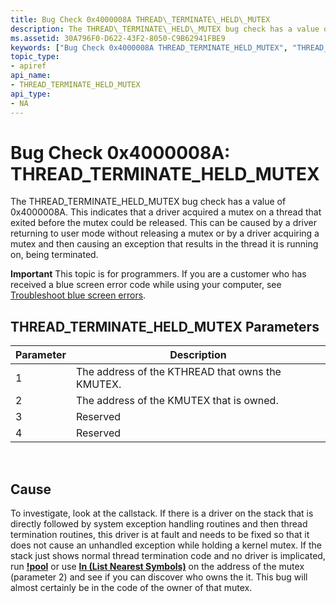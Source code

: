 ```yaml
---
title: Bug Check 0x4000008A THREAD\_TERMINATE\_HELD\_MUTEX
description: The THREAD\_TERMINATE\_HELD\_MUTEX bug check has a value of 0x4000008A.
ms.assetid: 30A796F0-D622-43F2-8050-C9B62941FBE9
keywords: ["Bug Check 0x4000008A THREAD_TERMINATE_HELD_MUTEX", "THREAD_TERMINATE_HELD_MUTEX"]
topic_type:
- apiref
api_name:
- THREAD_TERMINATE_HELD_MUTEX
api_type:
- NA
---
```


# Bug Check 0x4000008A: THREAD\_TERMINATE\_HELD\_MUTEX


The THREAD\_TERMINATE\_HELD\_MUTEX bug check has a value of 0x4000008A. This indicates that a driver acquired a mutex on a thread that exited before the mutex could be released. This can be caused by a driver returning to user mode without releasing a mutex or by a driver acquiring a mutex and then causing an exception that results in the thread it is running on, being terminated.

**Important** This topic is for programmers. If you are a customer who has received a blue screen error code while using your computer, see [Troubleshoot blue screen errors](http://windows.microsoft.com/windows-10/troubleshoot-blue-screen-errors).

## THREAD\_TERMINATE\_HELD\_MUTEX Parameters


| Parameter | Description                                      |
|-----------|--------------------------------------------------|
| 1         | The address of the KTHREAD that owns the KMUTEX. |
| 2         | The address of the KMUTEX that is owned.         |
| 3         | Reserved                                         |
| 4         | Reserved                                         |

 

Cause
-----

To investigate, look at the callstack. If there is a driver on the stack that is directly followed by system exception handling routines and then thread termination routines, this driver is at fault and needs to be fixed so that it does not cause an unhandled exception while holding a kernel mutex. If the stack just shows normal thread termination code and no driver is implicated, run [**!pool**](-pool.md) or use [**ln (List Nearest Symbols)**](ln--list-nearest-symbols-.md) on the address of the mutex (parameter 2) and see if you can discover who owns the it. This bug will almost certainly be in the code of the owner of that mutex.

 

 




